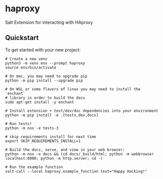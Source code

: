 # haproxy

Salt Extension for interacting with HAproxy

## Quickstart

To get started with your new project:

    # Create a new venv
    python3 -m venv env --prompt haproxy
    source env/bin/activate

    # On mac, you may need to upgrade pip
    python -m pip install --upgrade pip

    # On WSL or some flavors of linux you may need to install the `enchant`
    # library in order to build the docs
    sudo apt-get install -y enchant

    # Install extension + test/dev/doc dependencies into your environment
    python -m pip install -e .[tests,dev,docs]

    # Run tests!
    python -m nox -e tests-3

    # skip requirements install for next time
    export SKIP_REQUIREMENTS_INSTALL=1

    # Build the docs, serve, and view in your web browser:
    python -m nox -e docs && (cd docs/_build/html; python -m webbrowser localhost:8000; python -m http.server; cd -)

    # Run the example function
    salt-call --local haproxy.example_function text="Happy Hacking!"

